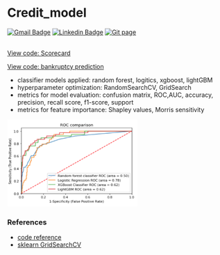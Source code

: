 # Credit_model


[![Gmail Badge](https://img.shields.io/badge/Gmail-d14836?style=flat-square&logo=Gmail&logoColor=white&link=mailto:reejugn.kim@gmail.com)](mailto:reejung.kim@gmail.com) 
[![Linkedin Badge](https://img.shields.io/badge/-LinkedIn-blue?style=flat-square&logo=Linkedin&logoColor=white&link=www.linkedin.com/in/reejungkim/)](https://www.linkedin.com/in/reejungkim/) 
[![Git page](http://img.shields.io/badge/-Portfolio-black?style=flat-square&logo=github&link=https://reejungkim.github.io/)](https://reejungkim.github.io/)
<br></br>


[View code: Scorecard](https://nbviewer.jupyter.org/github/reejungkim/Credit_model/blob/main/scorecard.ipynb)

[View code: bankruptcy prediction](https://nbviewer.jupyter.org/github/reejungkim/Credit_model/blob/main/Predicting%20bankruptcies.ipynb)
- classifier models applied: random forest, logitics, xgboost, lightGBM 
- hyperparameter optimization: RandomSearchCV, GridSearch 
- metrics for model evaluation: confusion matrix, ROC,AUC, accuracy, precision, recall score, f1-score, support
- metrics for feature importance: Shapley values, Morris sensitivity
<img src="img/roc.png" height="200" width="300"> 



### References 
- [code reference](https://towardsdatascience.com/streamline-model-tuning-on-bankruptcy-predictions-aabbc2fe62c0)
- [sklearn GridSearchCV](https://scikit-learn.org/stable/modules/generated/sklearn.model_selection.GridSearchCV.html)
